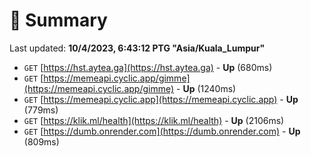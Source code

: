 # 📖 Summary
Last updated: **10/4/2023, 6:43:12 PTG "Asia/Kuala_Lumpur"**

- `GET` [https://hst.aytea.ga](https://hst.aytea.ga) - **Up** (680ms)
- `GET` [https://memeapi.cyclic.app/gimme](https://memeapi.cyclic.app/gimme) - **Up** (1240ms)
- `GET` [https://memeapi.cyclic.app](https://memeapi.cyclic.app) - **Up** (779ms)
- `GET` [https://klik.ml/health](https://klik.ml/health) - **Up** (2106ms)
- `GET` [https://dumb.onrender.com](https://dumb.onrender.com) - **Up** (809ms)
